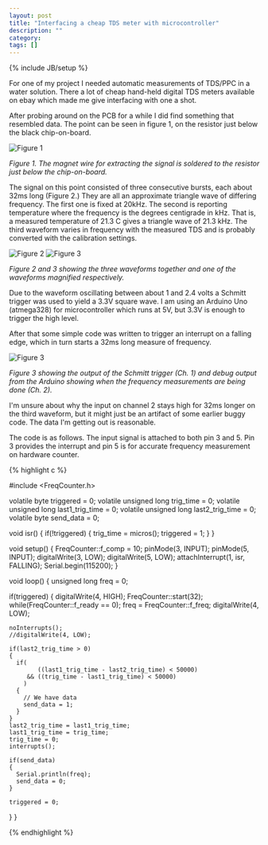 ```yaml
---
layout: post
title: "Interfacing a cheap TDS meter with microcontroller"
description: ""
category: 
tags: []
---
```

{% include JB/setup %}

For one of my project I needed automatic measurements of TDS/PPC in a water solution. There a lot of cheap hand-held digital TDS meters available on ebay which made me give interfacing with one a shot.

After probing around on the PCB for a while I did find something that resembled data. The point can be seen in figure 1, on the resistor just below the black chip-on-board.

![Figure 1]({{site.url}}/assets/img/pcb1.jpg)

_Figure 1. The magnet wire for extracting the signal is soldered to the resistor just below the chip-on-board._


The signal on this point consisted of three consecutive bursts, each about 32ms long (Figure 2.) They are all an approximate triangle wave of differing frequency. The first one is fixed at 20kHz. The second is reporting temperature where the frequency is the degrees centigrade in kHz. That is, a measured temperature of 21.3 C gives a triangle wave of 21.3 kHz. The third waveform varies in frequency with the measured TDS and is probably converted with the calibration settings.

![Figure 2]({{site.url}}/assets/img/osc1.jpg)
![Figure 3]({{site.url}}/assets/img/osc2.jpg)

_Figure 2 and 3 showing the three waveforms together and one of the waveforms magnified respectively._

Due to the waveform oscillating between about 1 and 2.4 volts a Schmitt trigger was used to yield a 3.3V square wave. I am using an Arduino Uno (atmega328) for microcontroller which runs at 5V, but 3.3V is enough to trigger the high level.

After that some simple code was written to trigger an interrupt on a falling edge, which in turn starts a 32ms long measure of frequency.

![Figure 3]({{site.url}}/assets/img/osc3.jpg)

_Figure 3 showing the output of the Schmitt trigger (Ch. 1) and debug output from the Arduino showing when the frequency measurements are being done (Ch. 2)._

I'm unsure about why the input on channel 2 stays high for 32ms longer on the third waveform, but it might just be an artifact of some earlier buggy code. The data I'm getting out is reasonable.

The code is as follows. The input signal is attached to both pin 3 and 5. Pin 3 provides the interrupt and pin 5 is for accurate frequency measurement on hardware counter.

{% highlight c %}

#include <FreqCounter.h>

volatile byte triggered = 0;
volatile unsigned long trig_time = 0;
volatile unsigned long last1_trig_time = 0;
volatile unsigned long last2_trig_time = 0;
volatile byte send_data = 0;

void isr()
{
  if(!triggered)
  {
    trig_time = micros();
    triggered = 1;
  }
}

void setup()
{
  FreqCounter::f_comp = 10;
  pinMode(3, INPUT);
  pinMode(5, INPUT);
  digitalWrite(3, LOW);
  digitalWrite(5, LOW);
  attachInterrupt(1, isr, FALLING); 
  Serial.begin(115200);
}

void loop()
{
  unsigned long freq = 0;
  
  if(triggered)
  {
    digitalWrite(4, HIGH);
    FreqCounter::start(32);
    while(FreqCounter::f_ready == 0);
    freq = FreqCounter::f_freq;
    digitalWrite(4, LOW);
    
    noInterrupts();
    //digitalWrite(4, LOW);
      
    if(last2_trig_time > 0)
    {
      if(
            ((last1_trig_time - last2_trig_time) < 50000)
         && ((trig_time - last1_trig_time) < 50000)
        )
      {
        // We have data
        send_data = 1;
      }
    }
    last2_trig_time = last1_trig_time;
    last1_trig_time = trig_time;
    trig_time = 0;
    interrupts();
     
    if(send_data)
    {
      Serial.println(freq);
      send_data = 0;
    }
      
    triggered = 0;
      
  }
}

{% endhighlight %}
